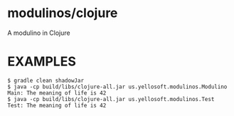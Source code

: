 # modulinos/clojure

A modulino in Clojure

# EXAMPLES

```
$ gradle clean shadowJar
$ java -cp build/libs/clojure-all.jar us.yellosoft.modulinos.Modulino
Main: The meaning of life is 42
$ java -cp build/libs/clojure-all.jar us.yellosoft.modulinos.Test
Test: The meaning of life is 42
```
